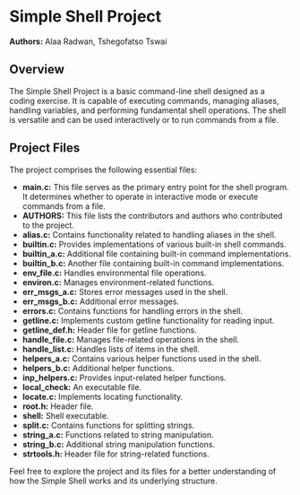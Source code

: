 # Simple Shell Project

**Authors:** Alaa Radwan, Tshegofatso Tswai

## Overview

The Simple Shell Project is a basic command-line shell designed as a coding exercise. It is capable of executing commands, managing aliases, handling variables, and performing fundamental shell operations. The shell is versatile and can be used interactively or to run commands from a file.

## Project Files

The project comprises the following essential files:

- **main.c:** This file serves as the primary entry point for the shell program. It determines whether to operate in interactive mode or execute commands from a file.
- **AUTHORS:** This file lists the contributors and authors who contributed to the project.
- **alias.c:** Contains functionality related to handling aliases in the shell.
- **builtin.c:** Provides implementations of various built-in shell commands.
- **builtin_a.c:** Additional file containing built-in command implementations.
- **builtin_b.c:** Another file containing built-in command implementations.
- **env_file.c:** Handles environmental file operations.
- **environ.c:** Manages environment-related functions.
- **err_msgs_a.c:** Stores error messages used in the shell.
- **err_msgs_b.c:** Additional error messages.
- **errors.c:** Contains functions for handling errors in the shell.
- **getline.c:** Implements custom getline functionality for reading input.
- **getline_def.h:** Header file for getline functions.
- **handle_file.c:** Manages file-related operations in the shell.
- **handle_list.c:** Handles lists of items in the shell.
- **helpers_a.c:** Contains various helper functions used in the shell.
- **helpers_b.c:** Additional helper functions.
- **inp_helpers.c:** Provides input-related helper functions.
- **local_check:** An executable file.
- **locate.c:** Implements locating functionality.
- **root.h:** Header file.
- **shell:** Shell executable.
- **split.c:** Contains functions for splitting strings.
- **string_a.c:** Functions related to string manipulation.
- **string_b.c:** Additional string manipulation functions.
- **strtools.h:** Header file for string-related functions.

Feel free to explore the project and its files for a better understanding of how the Simple Shell works and its underlying structure.
